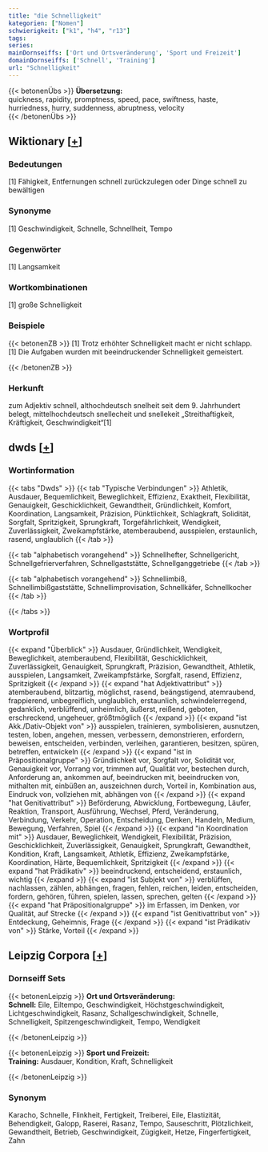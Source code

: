 ```yaml
---
title: "die Schnelligkeit"
kategorien: ["Nomen"]
schwierigkeit: ["k1", "h4", "r13"]
tags:
series:
mainDornseiffs: ['Ort und Ortsveränderung', 'Sport und Freizeit']
domainDornseiffs: ['Schnell', 'Training']
url: "Schnelligkeit"
---
```


{{< betonenÜbs >}}
**Übersetzung:**  
quickness, rapidity, promptness, speed, pace, swiftness, haste, hurriedness, hurry, suddenness, abruptness, velocity  
{{< /betonenÜbs >}}

## Wiktionary [[+](https://de.wiktionary.org/wiki/Schnelligkeit)]

### Bedeutungen
[1] Fähigkeit, Entfernungen schnell zurückzulegen oder Dinge schnell zu bewältigen  

### Synonyme
[1] Geschwindigkeit, Schnelle, Schnellheit, Tempo  

### Gegenwörter
[1] Langsamkeit  

### Wortkombinationen
[1] große Schnelligkeit  

### Beispiele
{{< betonenZB >}}
[1] Trotz erhöhter Schnelligkeit macht er nicht schlapp.  
[1] Die Aufgaben wurden mit beeindruckender Schnelligkeit gemeistert.  

{{< /betonenZB >}}
### Herkunft
zum Adjektiv schnell, althochdeutsch snelheit seit dem 9. Jahrhundert belegt, mittelhochdeutsch snellecheit und snellekeit „Streithaftigkeit, Kräftigkeit, Geschwindigkeit“[1]  



## dwds [[+](https://www.dwds.de/wb/Schnelligkeit)]

### Wortinformation
{{< tabs "Dwds" >}}
{{< tab "Typische Verbindungen" >}}
Athletik, Ausdauer, Bequemlichkeit, Beweglichkeit, Effizienz, Exaktheit, Flexibilität, Genauigkeit, Geschicklichkeit, Gewandtheit, Gründlichkeit, Komfort, Koordination, Langsamkeit, Präzision, Pünktlichkeit, Schlagkraft, Solidität, Sorgfalt, Spritzigkeit, Sprungkraft, Torgefährlichkeit, Wendigkeit, Zuverlässigkeit, Zweikampfstärke, atemberaubend, ausspielen, erstaunlich, rasend, unglaublich
{{< /tab >}}

{{< tab "alphabetisch vorangehend" >}}
Schnellhefter, Schnellgericht, Schnellgefrierverfahren, Schnellgaststätte, Schnellganggetriebe
{{< /tab >}}

{{< tab "alphabetisch vorangehend" >}}
Schnellimbiß, Schnellimbißgaststätte, Schnellimprovisation, Schnellkäfer, Schnellkocher
{{< /tab >}}

{{< /tabs >}}

### Wortprofil
{{< expand "Überblick" >}} Ausdauer, Gründlichkeit, Wendigkeit, Beweglichkeit, atemberaubend, Flexibilität, Geschicklichkeit, Zuverlässigkeit, Genauigkeit, Sprungkraft, Präzision, Gewandtheit, Athletik, ausspielen, Langsamkeit, Zweikampfstärke, Sorgfalt, rasend, Effizienz, Spritzigkeit {{< /expand >}}
{{< expand "hat Adjektivattribut" >}} atemberaubend, blitzartig, möglichst, rasend, beängstigend, atemraubend, frappierend, unbegreiflich, unglaublich, erstaunlich, schwindelerregend, gedanklich, verblüffend, unheimlich, äußerst, reißend, geboten, erschreckend, ungeheuer, größtmöglich {{< /expand >}}
{{< expand "ist Akk./Dativ-Objekt von" >}} ausspielen, trainieren, symbolisieren, ausnutzen, testen, loben, angehen, messen, verbessern, demonstrieren, erfordern, beweisen, entscheiden, verbinden, verleihen, garantieren, besitzen, spüren, betreffen, entwickeln {{< /expand >}}
{{< expand "ist in Präpositionalgruppe" >}} Gründlichkeit vor, Sorgfalt vor, Solidität vor, Genauigkeit vor, Vorrang vor, trimmen auf, Qualität vor, bestechen durch, Anforderung an, ankommen auf, beeindrucken mit, beeindrucken von, mithalten mit, einbüßen an, auszeichnen durch, Vorteil in, Kombination aus, Eindruck von, vollziehen mit, abhängen von {{< /expand >}}
{{< expand "hat Genitivattribut" >}} Beförderung, Abwicklung, Fortbewegung, Läufer, Reaktion, Transport, Ausführung, Wechsel, Pferd, Veränderung, Verbindung, Verkehr, Operation, Entscheidung, Denken, Handeln, Medium, Bewegung, Verfahren, Spiel {{< /expand >}}
{{< expand "in Koordination mit" >}} Ausdauer, Beweglichkeit, Wendigkeit, Flexibilität, Präzision, Geschicklichkeit, Zuverlässigkeit, Genauigkeit, Sprungkraft, Gewandtheit, Kondition, Kraft, Langsamkeit, Athletik, Effizienz, Zweikampfstärke, Koordination, Härte, Bequemlichkeit, Spritzigkeit {{< /expand >}}
{{< expand "hat Prädikativ" >}} beeindruckend, entscheidend, erstaunlich, wichtig {{< /expand >}}
{{< expand "ist Subjekt von" >}} verblüffen, nachlassen, zählen, abhängen, fragen, fehlen, reichen, leiden, entscheiden, fordern, gehören, führen, spielen, lassen, sprechen, gelten {{< /expand >}}
{{< expand "hat Präpositionalgruppe" >}} im Erfassen, im Denken, vor Qualität, auf Strecke {{< /expand >}}
{{< expand "ist Genitivattribut von" >}} Entdeckung, Geheimnis, Frage {{< /expand >}}
{{< expand "ist Prädikativ von" >}} Stärke, Vorteil {{< /expand >}}

## Leipzig Corpora [[+](https://corpora.uni-leipzig.de/en/res?word=Schnelligkeit&corpusId=deu_newscrawl-public_2018)]

### Dornseiff Sets
{{< betonenLeipzig >}}
**Ort und Ortsveränderung:**  
**Schnell:** Eile, Eiltempo, Geschwindigkeit, Höchstgeschwindigkeit, Lichtgeschwindigkeit, Rasanz, Schallgeschwindigkeit, Schnelle, Schnelligkeit, Spitzengeschwindigkeit, Tempo, Wendigkeit  

{{< /betonenLeipzig >}}


{{< betonenLeipzig >}}
**Sport und Freizeit:**  
**Training:** Ausdauer, Kondition, Kraft, Schnelligkeit  

{{< /betonenLeipzig >}}

### Synonym
Karacho, Schnelle, Flinkheit, Fertigkeit, Treiberei, Eile, Elastizität, Behendigkeit, Galopp, Raserei, Rasanz, Tempo, Sauseschritt, Plötzlichkeit, Gewandtheit, Betrieb, Geschwindigkeit, Zügigkeit, Hetze, Fingerfertigkeit, Zahn

